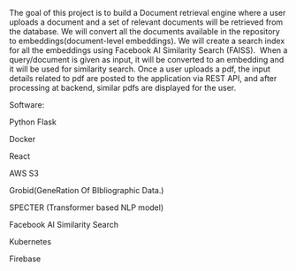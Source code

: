
The goal of this project is to build a Document retrieval engine where a user uploads a document and a set of relevant documents will be retrieved from the database. We will convert all the documents available in the repository to embeddings(document-level embeddings). We will create a search index for all the embeddings using Facebook AI Similarity Search (FAISS).  When a query/document is given as input, it will be converted to an embedding and it will be used for similarity search. Once a user uploads a pdf, the input details related to pdf are posted to the application via REST API, and after processing at backend, similar pdfs are displayed for the user.

Software:

Python Flask

Docker

React

AWS S3

Grobid(GeneRation Of BIbliographic Data.)

SPECTER (Transformer based NLP model)

Facebook AI Similarity Search 

Kubernetes

Firebase










